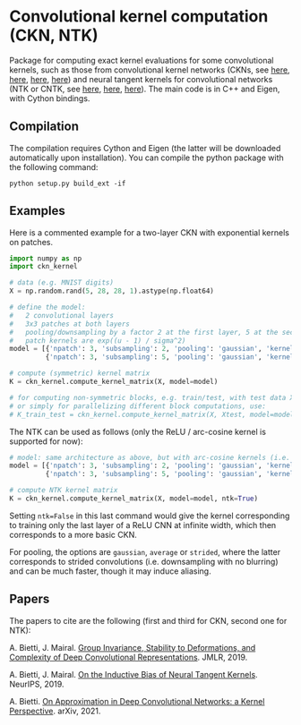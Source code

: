 # Convolutional kernel computation (CKN, NTK)

Package for computing exact kernel evaluations for some convolutional kernels, such as those from convolutional kernel networks (CKNs, see [here](https://arxiv.org/abs/1406.3332), [here](https://arxiv.org/abs/1605.06265), [here](http://jmlr.org/papers/v20/18-190.html), [here](https://arxiv.org/abs/2102.10032)) and neural tangent kernels for convolutional networks (NTK or CNTK, see [here](https://arxiv.org/abs/1806.07572), [here](https://arxiv.org/abs/1905.12173), [here](https://arxiv.org/abs/1904.11955)).
The main code is in C++ and Eigen, with Cython bindings.


## Compilation

The compilation requires Cython and Eigen (the latter will be downloaded automatically upon installation). You can compile the python package with the following command:

```
python setup.py build_ext -if
```

## Examples

Here is a commented example for a two-layer CKN with exponential kernels on patches.

```python
import numpy as np
import ckn_kernel

# data (e.g. MNIST digits)
X = np.random.rand(5, 28, 28, 1).astype(np.float64)

# define the model:
#   2 convolutional layers
#   3x3 patches at both layers
#   pooling/downsampling by a factor 2 at the first layer, 5 at the second
#   patch kernels are exp((u - 1) / sigma^2)
model = [{'npatch': 3, 'subsampling': 2, 'pooling': 'gaussian', 'kernel': 'exp', 'sigma': 0.65},
         {'npatch': 3, 'subsampling': 5, 'pooling': 'gaussian', 'kernel': 'exp', 'sigma': 0.65}]

# compute (symmetric) kernel matrix
K = ckn_kernel.compute_kernel_matrix(X, model=model)

# for computing non-symmetric blocks, e.g. train/test, with test data Xtest,
# or simply for parallelizing different block computations, use:
# K_train_test = ckn_kernel.compute_kernel_matrix(X, Xtest, model=model)
```

The NTK can be used as follows (only the ReLU / arc-cosine kernel is supported for now):

```python
# model: same architecture as above, but with arc-cosine kernels (i.e. the dual of the ReLU activation)
model = [{'npatch': 3, 'subsampling': 2, 'pooling': 'gaussian', 'kernel': 'relu'},
         {'npatch': 3, 'subsampling': 5, 'pooling': 'gaussian', 'kernel': 'relu'}]

# compute NTK kernel matrix
K = ckn_kernel.compute_kernel_matrix(X, model=model, ntk=True)
```
Setting `ntk=False` in this last command would give the kernel corresponding to training only the last layer of a ReLU CNN at infinite width, which then corresponds to a more basic CKN.

For pooling, the options are `gaussian`, `average` or `strided`, where the latter corresponds to strided convolutions (i.e. downsampling with no blurring) and can be much faster, though it may induce aliasing.

## Papers

The papers to cite are the following (first and third for CKN, second one for NTK):

A. Bietti, J. Mairal. [Group Invariance, Stability to Deformations, and Complexity of Deep Convolutional Representations](http://jmlr.org/papers/v20/18-190.html). JMLR, 2019.

A. Bietti, J. Mairal. [On the Inductive Bias of Neural Tangent Kernels](https://arxiv.org/abs/1905.12173). NeurIPS, 2019.

A. Bietti. [On Approximation in Deep Convolutional Networks: a Kernel Perspective](https://arxiv.org/abs/2102.10032). arXiv, 2021.
